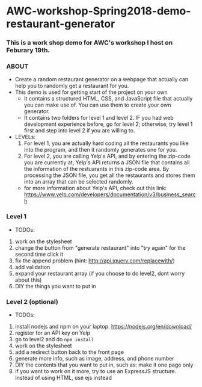 # AWC-workshop-Spring2018-demo-restaurant-generator
### This is a work shop demo for AWC's workshop I host on Feburary 19th.
### ABOUT
* Create a random restaurant generator on a webpage that actually can help you to randomly get a restaurant for you.
* This demo is used for getting start of the project on your own
	* It contains a structured HTML, CSS, and JavaScript file that actually you can make use of. You can use them to create your own generator.
	* It contains two folders for level 1 and level 2. IF you had web development experience before, go for level 2; otherwise, try level 1 first and step into level 2 if you are willing to.
* LEVELs:
	1. For level 1, you are actually hard coding all the restaurants you like into the program, and then it randomly generates one for you.
	2. For level 2, you are calling Yelp's API, and by entering the zip-code you are currently at, Yelp's API returns a JSON file that contains all the information of the restuarants in this zip-code area. By processing the JSON file, you get all the restaurants and stores them into an array that can be selected randomly.
	* for more information about Yelp's API, check out this link: https://www.yelp.com/developers/documentation/v3/business_search


### Level 1
* TODOs:
1. work on the stylesheet
2. change the button from "generate restaurant" into "try again" for the second time click it
3. fix the append problem (hint: http://api.jquery.com/replacewith/)
4. add validation
5. expand your restaurant array (if you choose to do level2, dont worry about this)
6. DIY the things you want to put in

### Level 2 (optional)
* TODOs:
1. install nodejs and npm on your laptop. https://nodejs.org/en/download/
2. register for an API key on Yelp
3. go to level2 and do `npm install`
4. work on the stylesheet
5. add a redirect button back to the front page
6. generate more info, such as image, address, and phone number
7. DIY the contents that you want to put in, such as: make it one page only
8. if you want to work on it more, try to use an ExpressJS structure. Instead of using HTML, use ejs instead
